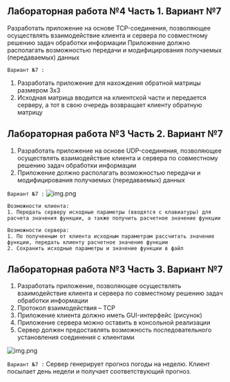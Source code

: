 ## Лабораторная работа №4 Часть 1. Вариант №7

Разработать приложение на основе TCP-соединения, позволяющее осуществлять взаимодействие клиента и сервера по совместному решению задач обработки информации
Приложение должно располагать возможностью передачи и модифицирования получаемых (передаваемых) данных

``` Вариант №7 : ```
1. Разработать приложение для нахождения обратной матрицы размером 3х3
2. Исходная матрица вводится на клиентской части и передается серверу, а тот в свою очередь возвращает клиенту обратную матрицу

## Лабораторная работа №3 Часть 2. Вариант №7
1. Разработать приложение на основе UDP-соединения, позволяющее осуществлять взаимодействие клиента и сервера по совместному решению задач обработки информации 
2. Приложение должно располагать возможностью передачи и модифицирования получаемых (передаваемых) данных


``` Вариант №7 : ```
![img.png](formula.png)

```
Возможности клиента: 
1. Передать серверу исходные параметры (вводятся с клавиатуры) для расчета значения функции, а также получить расчетное значение функции
```
```
Возможности сервера: 
1. По полученным от клиента исходным параметрам рассчитать значение функции, передать клиенту расчетное значение функции
2. Сохранить исходные параметры и значение функции в файл
```

## Лабораторная работа №3 Часть 3. Вариант №7
1. Разработать приложение, позволяющее осуществлять взаимодействие клиента и сервера по совместному решению задач обработки информации
2. Протокол взаимодействия – TCP
3. Приложение клиента должно иметь GUI-интерфейс (рисунок) 
4. Приложение сервера можно оставить в консольной реализации
5. Сервер должен предоставлять возможность последовательного установления соединения с клиентами

![img.png](interface.png)

``` Вариант №7 : ```
Сервер генерирует прогноз погоды на неделю. Клиент посылает день недели и получает соответствующий прогноз.
